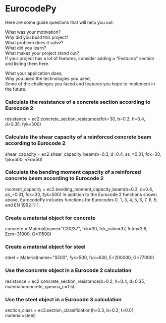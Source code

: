 # EurocodePy

Here are some guide questions that will help you out:

What was your motivation? \
Why did you build this project? \
What problem does it solve? \
What did you learn? \
What makes your project stand out? \
If your project has a lot of features, consider adding a "Features" section and listing them here.

What your application does, \
Why you used the technologies you used, \
Some of the challenges you faced and features you hope to implement in the future.

### Calculate the resistance of a concrete section according to Eurocode 2

resistance = ec2.concrete_section_resistance(fck=30, b=0.2, h=0.4, d=0.35, fyk=500)

### Calculate the shear capacity of a reinforced concrete beam according to Eurocode 2

shear_capacity = ec2.shear_capacity_beam(b=0.3, d=0.4, as_=0.01, fck=30, fyk=500, vEd=50)

### Calculate the bending moment capacity of a reinforced concrete beam according to Eurocode 2

moment_capacity = ec2.bending_moment_capacity_beam(b=0.3, d=0.4, as_=0.01, fck=30, fyk=500)
In addition to the Eurocode 2 functions shown above, EurocodePy includes functions for Eurocodes 0, 1, 3, 4, 5, 6, 7, 8, 9, and EN 1992-1-1.

### Create a material object for concrete

concrete = Material(name="C30/37", fck=30, fck_cube=37, fctm=2.6, Ecm=31000, G=11500)

### Create a material object for steel

steel = Material(name="S500", fyk=500, fuk=630, E=200000, G=77000)

### Use the concrete object in a Eurocode 2 calculation

resistance = ec2.concrete_section_resistance(b=0.2, h=0.4, d=0.35, material=concrete, gamma_c=1.5)

### Use the steel object in a Eurocode 3 calculation

section_class = ec3.section_classification(h=0.3, b=0.2, t=0.01, material=steel)
